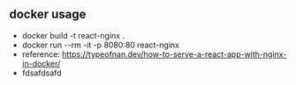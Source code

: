 ## docker usage

- docker build -t react-nginx .
- docker run --rm -it -p 8080:80 react-nginx
- reference: https://typeofnan.dev/how-to-serve-a-react-app-with-nginx-in-docker/
- fdsafdsafd
